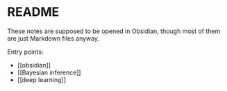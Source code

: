 # README

These notes are supposed to be opened in Obsidian, though most of them are just Markdown files anyway.

Entry points:
- [[obsidian]]
- [[Bayesian inference]]
- [[deep learning]]